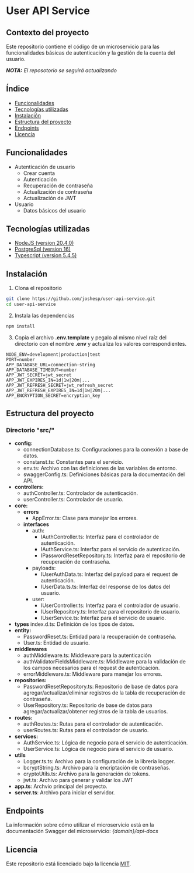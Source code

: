 # User API Service

## Contexto del proyecto

Este repositorio contiene el código de un microservicio para las funcionalidades básicas de autenticación y la gestión de la cuenta del usuario.

_**NOTA:** El reposotorio se seguirá actualizando_

## Índice

- [Funcionalidades](#features)
- [Tecnologías utilizadas](#languages)
- [Instalación](#setup)
- [Estructura del proyecto](#structure)
- [Endpoints](#endpoints)
- [Licencia](#license)

<a name="features"></a>

## Funcionalidades

- Autenticación de usuario
  - Crear cuenta
  - Autenticación
  - Recuperación de contraseña
  - Actualización de contraseña
  - Actualización de JWT
- Usuario
  - Datos básicos del usuario

<a name="languages"></a>

## Tecnologías utilizadas

- [NodeJS (version 20.4.0)](https://nodejs.org/en)
- [PostgreSql (version 16)](https://postgresapp.com)
- [Typescript (version 5.4.5)](https://www.typescriptlang.org/)

<a name="setup"></a>

## Instalación

1. Clona el repositorio

```bash
git clone https://github.com/joshesp/user-api-service.git
cd user-api-service
```

2. Instala las dependencias

```bash
npm install
```

3. Copia el archivo **.env.template** y pegalo al mismo nivel raíz del directorio con el nombre **.env** y actualiza los valores correspondientes.

```env
NODE_ENV=development|production|test
PORT=number
APP_DATABASE_URL=connection-string
APP_DATABASE_TIMEOUT=number
APP_JWT_SECRET=jwt_secret
APP_JWT_EXPIRES_IN=1d|1w|20m|...
APP_JWT_REFRESH_SECRET=jwt_refresh_secret
APP_JWT_REFRESH_EXPIRES_IN=1d|1w|20m|...
APP_ENCRYPTION_SECRET=encryption_key
```

<a name="structure"></a>

## Estructura del proyecto

### Directorio "src/"

- **config:**
  - connectionDatabase.ts: Configuraciones para la conexión a base de datos.
  - constanst.ts: Constantes para el servicio.
  - env.ts: Archivo con las definiciones de las variables de entorno.
  - swaggerConfig.ts: Definiciones básicas para la documentación del API.
- **controllers:**
  - authController.ts: Controlador de autenticación.
  - userController.ts: Controlador de usuario.
- **core:**
  - **errors**
    - AppError.ts: Clase para manejar los errores.
  - **interfaces**
    - auth:
      - IAuthController.ts: Interfaz para el controlador de autenticación.
      - IAuthService.ts: Interfaz para el servicio de autenticación.
      - IPasswordResetRepository.ts: Interfaz para el repositorio de recuperación de contraseña.
    - payloads:
      - IUserAuthData.ts: Interfaz del payload para el request de autenticación.
      - IUserData.ts.ts: Interfaz del response de los datos del usuario.
    - user:
      - IUserController.ts: Interfaz para el controlador de usuario.
      - IUserRepository.ts: Interfaz para el repositorio de usuario.
      - IUserService.ts: Interfaz para el servicio de usuario.
- **types**
  index.d.ts: Definición de los tipos de datos.
- **entity:**
  - PasswordReset.ts: Entidad para la recuperación de contraseña.
  - User.ts: Entidad de usuario.
- **middlewares**
  - authMiddleware.ts: Middleware para la autenticación
  - authValidatorFieldsMiddleware.ts: Middleware para la validación de los campos necesarios para el request de autenticación.
  - errorMiddleware.ts: Middleware para manejar los errores.
- **repositories:**
  - PasswordResetRepository.ts: Repositorio de base de datos para agregar/actualizar/eliminar registros de la tabla de recuperación de contraseña.
  - UserRepository.ts: Repositorio de base de datos para agregar/actualizar/obtener registros de la tabla de usuarios.
- **routes:**
  - authRoutes.ts: Rutas para el controlador de autenticación.
  - userRoutes.ts: Rutas para el controlador de usuario.
- **services:**
  - AuthService.ts: Lógica de negocio para el servicio de autenticación.
  - UserService.ts: Lógica de negocio para el servicio de usuario.
- **utils**
  - Logger.ts.ts: Archivo para la configuración de la librería logger.
  - bcryptString.ts: Archivo para la encriptación de contraseñas.
  - cryptoUtils.ts: Archivo para la generación de tokens.
  - jwt.ts: Archivo para generar y validar los JWT
- **app.ts**: Archvio principal del proyecto.
- **server.ts**: Archivo para iniciar el servidor.

<a name="endpoints"></a>

## Endpoints

La información sobre cómo utilizar el microservicio está en la documentación Swagger del microservicio: _{domain}/api-docs_

<a name="licence"></a>

## Licencia

Este repositorio está licenciado bajo la licencia [MIT](https://choosealicense.com/licenses/mit/).
